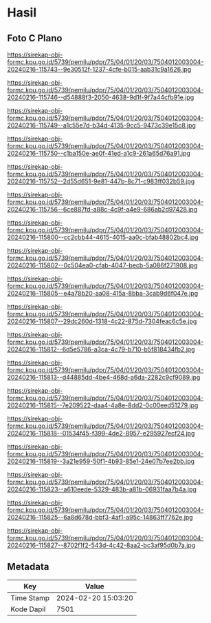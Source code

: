 # Hasil

## Foto C Plano

https://sirekap-obj-formc.kpu.go.id/5739/pemilu/pdpr/75/04/01/20/03/7504012003004-20240216-115743--9e30512f-1237-4cfe-b015-aab31c9a1626.jpg

https://sirekap-obj-formc.kpu.go.id/5739/pemilu/pdpr/75/04/01/20/03/7504012003004-20240216-115746--d54888f3-2050-4638-9d1f-9f7a44cfb91e.jpg

https://sirekap-obj-formc.kpu.go.id/5739/pemilu/pdpr/75/04/01/20/03/7504012003004-20240216-115749--a1c55e7d-b34d-4135-9cc5-9473c39e15c8.jpg

https://sirekap-obj-formc.kpu.go.id/5739/pemilu/pdpr/75/04/01/20/03/7504012003004-20240216-115750--c1ba150e-ae0f-41ed-a1c9-261a65d76a91.jpg

https://sirekap-obj-formc.kpu.go.id/5739/pemilu/pdpr/75/04/01/20/03/7504012003004-20240216-115752--2d55d651-9e81-447b-8c71-c983ff032b59.jpg

https://sirekap-obj-formc.kpu.go.id/5739/pemilu/pdpr/75/04/01/20/03/7504012003004-20240216-115756--6ce887fd-a88c-4c9f-a4e9-686ab2d97428.jpg

https://sirekap-obj-formc.kpu.go.id/5739/pemilu/pdpr/75/04/01/20/03/7504012003004-20240216-115800--cc2cbb44-4615-4015-aa0c-bfab48802bc4.jpg

https://sirekap-obj-formc.kpu.go.id/5739/pemilu/pdpr/75/04/01/20/03/7504012003004-20240216-115802--0c504ea0-cfab-4047-becb-5a086f271908.jpg

https://sirekap-obj-formc.kpu.go.id/5739/pemilu/pdpr/75/04/01/20/03/7504012003004-20240216-115805--e4a78b20-aa08-415a-8bba-3cab9d6f047e.jpg

https://sirekap-obj-formc.kpu.go.id/5739/pemilu/pdpr/75/04/01/20/03/7504012003004-20240216-115807--29dc260d-1318-4c22-875d-7304feac6c5e.jpg

https://sirekap-obj-formc.kpu.go.id/5739/pemilu/pdpr/75/04/01/20/03/7504012003004-20240216-115812--6d5e5786-a3ca-4c79-b710-b5f818434fb2.jpg

https://sirekap-obj-formc.kpu.go.id/5739/pemilu/pdpr/75/04/01/20/03/7504012003004-20240216-115813--d44885dd-4be4-468d-a6da-2282c9cf9089.jpg

https://sirekap-obj-formc.kpu.go.id/5739/pemilu/pdpr/75/04/01/20/03/7504012003004-20240216-115815--7e209522-daa4-4a8e-8dd2-0c00eed51279.jpg

https://sirekap-obj-formc.kpu.go.id/5739/pemilu/pdpr/75/04/01/20/03/7504012003004-20240216-115818--01534f45-f399-4de2-8957-e295927ecf24.jpg

https://sirekap-obj-formc.kpu.go.id/5739/pemilu/pdpr/75/04/01/20/03/7504012003004-20240216-115819--3a21e959-50f1-4b93-85e1-24e07b7ee2bb.jpg

https://sirekap-obj-formc.kpu.go.id/5739/pemilu/pdpr/75/04/01/20/03/7504012003004-20240216-115823--a610eede-5329-483b-a81b-06931faa7b4a.jpg

https://sirekap-obj-formc.kpu.go.id/5739/pemilu/pdpr/75/04/01/20/03/7504012003004-20240216-115825--6a8d678d-bbf3-4af1-a95c-14863ff7762e.jpg

https://sirekap-obj-formc.kpu.go.id/5739/pemilu/pdpr/75/04/01/20/03/7504012003004-20240216-115827--8702f1f2-543d-4c42-8aa2-bc3af95d0b7a.jpg


## Metadata

| Key        | Value               |
| ---------- | ------------------- |
| Time Stamp | 2024-02-20 15:03:20 |
| Kode Dapil | 7501                |



